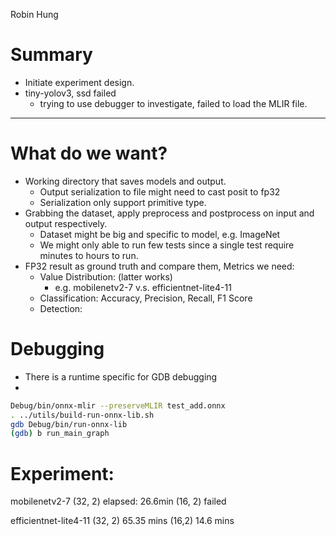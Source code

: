 Robin Hung

# Summary

- Initiate experiment design.
- tiny-yolov3, ssd failed
	- trying to use debugger to investigate, failed to load the MLIR file.

---
# What do we want?

- Working directory that saves models and output.
	- Output serialization to file might need to cast posit to fp32
	- Serialization only support primitive type.
- Grabbing the dataset, apply preprocess and postprocess on input and output respectively.
	- Dataset might be big and specific to model, e.g. ImageNet
	- We might only able to run few tests since a single test require minutes to hours to run.
- FP32 result as ground truth and compare them, Metrics we need:
	- Value Distribution: (latter works)
		- e.g. mobilenetv2-7 v.s. efficientnet-lite4-11
	- Classification: Accuracy, Precision, Recall, F1 Score
	- Detection: 

# Debugging

- There is a runtime specific for GDB debugging
- 

```bash
Debug/bin/onnx-mlir --preserveMLIR test_add.onnx
. ../utils/build-run-onnx-lib.sh
gdb Debug/bin/run-onnx-lib
(gdb) b run_main_graph
```

# Experiment:

mobilenetv2-7 (32, 2)
elapsed: 26.6min
(16, 2) failed

efficientnet-lite4-11 (32, 2)
65.35 mins
(16,2) 14.6 mins
